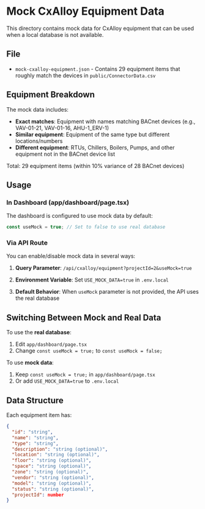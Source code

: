 # Mock CxAlloy Equipment Data

This directory contains mock data for CxAlloy equipment that can be used when a local database is not available.

## File

- `mock-cxalloy-equipment.json` - Contains 29 equipment items that roughly match the devices in `public/ConnectorData.csv`

## Equipment Breakdown

The mock data includes:
- **Exact matches**: Equipment with names matching BACnet devices (e.g., VAV-01-21, VAV-01-16, AHU-1_ERV-1)
- **Similar equipment**: Equipment of the same type but different locations/numbers
- **Different equipment**: RTUs, Chillers, Boilers, Pumps, and other equipment not in the BACnet device list

Total: 29 equipment items (within 10% variance of 28 BACnet devices)

## Usage

### In Dashboard (app/dashboard/page.tsx)

The dashboard is configured to use mock data by default:

```typescript
const useMock = true; // Set to false to use real database
```

### Via API Route

You can enable/disable mock data in several ways:

1. **Query Parameter**: `/api/cxalloy/equipment?projectId=2&useMock=true`

2. **Environment Variable**: Set `USE_MOCK_DATA=true` in `.env.local`

3. **Default Behavior**: When `useMock` parameter is not provided, the API uses the real database

## Switching Between Mock and Real Data

To use the **real database**:
1. Edit `app/dashboard/page.tsx`
2. Change `const useMock = true;` to `const useMock = false;`

To use **mock data**:
1. Keep `const useMock = true;` in `app/dashboard/page.tsx`
2. Or add `USE_MOCK_DATA=true` to `.env.local`

## Data Structure

Each equipment item has:
```json
{
  "id": "string",
  "name": "string",
  "type": "string",
  "description": "string (optional)",
  "location": "string (optional)",
  "floor": "string (optional)",
  "space": "string (optional)",
  "zone": "string (optional)",
  "vendor": "string (optional)",
  "model": "string (optional)",
  "status": "string (optional)",
  "projectId": number
}
```
